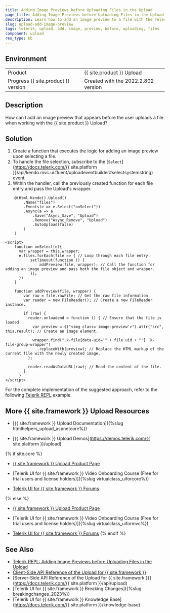 ```yaml
---
title: Adding Image Previews before Uploading Files in the Upload
page_title: Adding Image Previews before Uploading Files in the Upload
description: Learn how to add an image preview to a file with the Telerik UI for {{ site.framework }} Upload component.
slug: upload-add-image-preview
tags: telerik, upload, add, image, preview, before, uploading, files
component: upload
res_type: kb
---
```


## Environment

<table>
 <tr>
  <td>Product</td>
  <td>{{ site.product }} Upload</td>
 </tr>
 <tr>
  <td>Progress {{ site.product }} version</td>
  <td>Created with the 2022.2.802 version</td>
 </tr>
</table>

## Description

How can I add an image preview that appears before the user uploads a file when working with the {{ site.product }} Upload?

## Solution

1. Create a function that executes the logic for adding an image preview upon selecting a file.
1. To handle the file selection, subscribe to the [`Select`](https://docs.telerik.com/{{ site.platform }}/api/kendo.mvc.ui.fluent/uploadeventbuilder#selectsystemstring) event.
1. Within the handler, call the previously created function for each file entry and pass the Upload's wrapper.

```Razor Index.cshtml
    @(Html.Kendo().Upload()
        .Name("files")
        .Events(e => e.Select("onSelect"))
        .Async(a => a
            .Save("Async_Save", "Upload")
            .Remove("Async_Remove", "Upload")
            .AutoUpload(false)
        )
    )
```
```JS script.js
<script>
    function onSelect(e){
      var wrapper = this.wrapper;
      e.files.forEach(file => { // Loop through each file entry.
           setTimeout(function () {
               addPreview(file, wrapper); // Call the function for adding an image preview and pass both the file object and wrapper.
           });                        
      })
    }

    function addPreview(file, wrapper) {
        var raw = file.rawFile; // Get the raw file information.
        var reader = new FileReader(); // Create a new FileReader instance.

        if (raw) {
          reader.onloadend = function () { // Ensure that the file is loaded.
            var preview = $("<img class='image-preview'>").attr("src", this.result); // Create an image element.

            wrapper.find(".k-file[data-uid='" + file.uid + "'] .k-file-group-wrapper")
              .replaceWith(preview); // Replace the HTML markup of the current file with the newly created image.
          };

          reader.readAsDataURL(raw); // Read the content of the file.
        }
      }
</script> 
```

For the complete implementation of the suggested approach, refer to the following [Telerik REPL](https://netcorerepl.telerik.com/wmOCcTGO07hJtAEI55) example.

## More {{ site.framework }} Upload Resources

* [{{ site.framework }} Upload Documentation]({%slug htmlhelpers_upload_aspnetcore%})

* [{{ site.framework }} Upload Demos](https://demos.telerik.com/{{ site.platform }}/upload)

{% if site.core %}
* [{{ site.framework }} Upload Product Page](https://www.telerik.com/aspnet-core-ui/upload)

* [Telerik UI for {{ site.framework }} Video Onboarding Course (Free for trial users and license holders)]({%slug virtualclass_uiforcore%})

* [Telerik UI for {{ site.framework }} Forums](https://www.telerik.com/forums/aspnet-core-ui)

{% else %}
* [{{ site.framework }} Upload Product Page](https://www.telerik.com/aspnet-mvc/upload)

* [Telerik UI for {{ site.framework }} Video Onboarding Course (Free for trial users and license holders)]({%slug virtualclass_uiformvc%})

* [Telerik UI for {{ site.framework }} Forums](https://www.telerik.com/forums/aspnet-mvc)
{% endif %}

## See Also

* [Telerik REPL: Adding Image Previews before Uploading Files in the Upload](https://netcorerepl.telerik.com/wmOCcTGO07hJtAEI55)
* [Client-Side API Reference of the Upload for {{ site.framework }}](https://docs.telerik.com/kendo-ui/api/javascript/ui/upload)
* [Server-Side API Reference of the Upload for {{ site.framework }}](https://docs.telerik.com/{{ site.platform }}/api/upload)
* [Telerik UI for {{ site.framework }} Breaking Changes]({%slug breakingchanges_2023%})
* [Telerik UI for {{ site.framework }} Knowledge Base](https://docs.telerik.com/{{ site.platform }}/knowledge-base)
